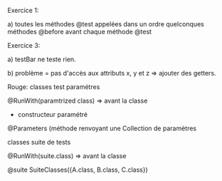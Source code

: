 Exercice 1:

a) toutes les méthodes @test appelées dans un ordre quelconques
méthodes @before avant chaque méthode @test

Exercice 3:

a) testBar ne teste rien.

b) problème = pas d'accès aux attributs x, y et z => ajouter des getters.

Rouge: classes test paramétres

@RunWith(paramtrized class) => avant la classe
+ constructeur paramétré

@Parameters
(méthode renvoyant une Collection de paramètres

classes suite de tests

@RunWith(suite.class) => avant la classe

@suite SuiteClasses({A.class, B.class, C.class})
